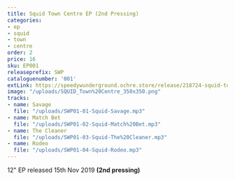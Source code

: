 ```yaml
---
title: Squid Town Centre EP (2nd Pressing)
categories:
- ep
- squid
- town
- centre
order: 2
price: 16
sku: EP001
releaseprefix: SWP
cataloguenumber: '001'
extLink: https://speedywunderground.ochre.store/release/218724-squid-town-centre
image: "/uploads/SQUID_Town%20Centre_350x350.png"
tracks:
- name: Savage
  file: "/uploads/SWP01-01-Squid-Savage.mp3"
- name: Match Bet
  file: "/uploads/SWP01-02-Squid-Match%20Bet.mp3"
- name: The Cleaner
  file: "/uploads/SWP01-03-Squid-The%20Cleaner.mp3"
- name: Rodeo
  file: "/uploads/SWP01-04-Squid-Rodeo.mp3"
---
```


12" EP released 15th Nov 2019 **(2nd pressing)**
